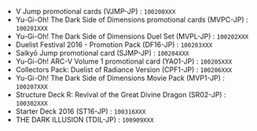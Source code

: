 - V Jump promotional cards (VJMP-JP) : `100200XXX`
- Yu-Gi-Oh! The Dark Side of Dimensions promotional cards (MVPC-JP) : `100201XXX`
- Yu-Gi-Oh! The Dark Side of Dimensions Duel Set (MVPL-JP) : `100202XXX`
- Duelist Festival 2016 - Promotion Pack (DF16-JP) : `100203XXX`
- Saikyō Jump promotional card (SJMP-JP) : `100204XXX`
- Yu-Gi-Oh! ARC-V Volume 1 promotional card (YA01-JP) : `100205XXX`
- Collectors Pack: Duelist of Radiance Version (CPF1-JP) : `100206XXX`
- Yu-Gi-Oh! The Dark Side of Dimensions Movie Pack (MVP1-JP) : `100207XXX`
- Structure Deck R: Revival of the Great Divine Dragon (SR02-JP) : `100302XXX`
- Starter Deck 2016 (ST16-JP) : `100316XXX`
- THE DARK ILLUSION (TDIL-JP) : `100909XXX`
